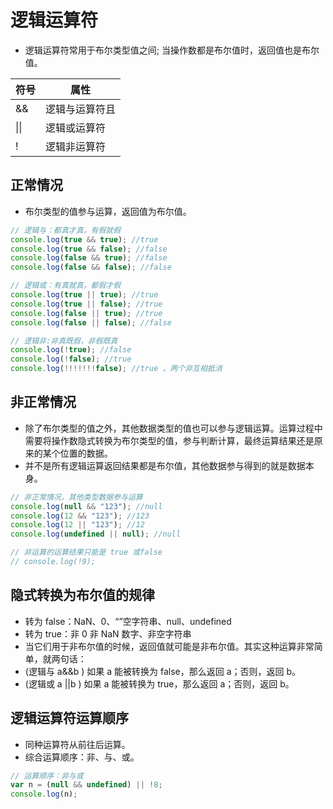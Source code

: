 # 逻辑运算符

- 逻辑运算符常用于布尔类型值之间; 当操作数都是布尔值时，返回值也是布尔值。

| 符号   | 属性           |
| ------ | -------------- |
| &&     | 逻辑与运算符且 |
| &vert;&vert; | 逻辑或运算符   |
| !      | 逻辑非运算符   |

## 正常情况

- 布尔类型的值参与运算，返回值为布尔值。

```js
// 逻辑与：都真才真，有假就假
console.log(true && true); //true
console.log(true && false); //false
console.log(false && true); //false
console.log(false && false); //false
```

```js
// 逻辑或：有真就真，都假才假
console.log(true || true); //true
console.log(true || false); //true
console.log(false || true); //true
console.log(false || false); //false
```

```js
// 逻辑非:非真既假，非假既真
console.log(!true); //false
console.log(!false); //true
console.log(!!!!!!!false); //true 。两个非互相抵消
```

## 非正常情况

- 除了布尔类型的值之外，其他数据类型的值也可以参与逻辑运算。运算过程中需要将操作数隐式转换为布尔类型的值，参与判断计算，最终运算结果还是原来的某个位置的数据。
- 并不是所有逻辑运算返回结果都是布尔值，其他数据参与得到的就是数据本身。

```js
// 非正常情况，其他类型数据参与运算
console.log(null && "123"); //null
console.log(12 && "123"); //123
console.log(12 || "123"); //12
console.log(undefined || null); //null
```

```js
// 非运算的运算结果只能是 true 或false
// console.log(!9);
```

## 隐式转换为布尔值的规律

- 转为 false：NaN、0、“”空字符串、null、undefined
- 转为 true：非 0 非 NaN 数字、非空字符串
- 当它们用于非布尔值的时候，返回值就可能是非布尔值。其实这种运算非常简单，就两句话：
- (逻辑与 a&&b ) 如果 a 能被转换为 false，那么返回 a；否则，返回 b。
- (逻辑或 a ||b ) 如果 a 能被转换为 true，那么返回 a；否则，返回 b。

## 逻辑运算符运算顺序

- 同种运算符从前往后运算。
- 综合运算顺序：非、与、或。

```js
// 运算顺序：非与或
var n = (null && undefined) || !8;
console.log(n);
```
